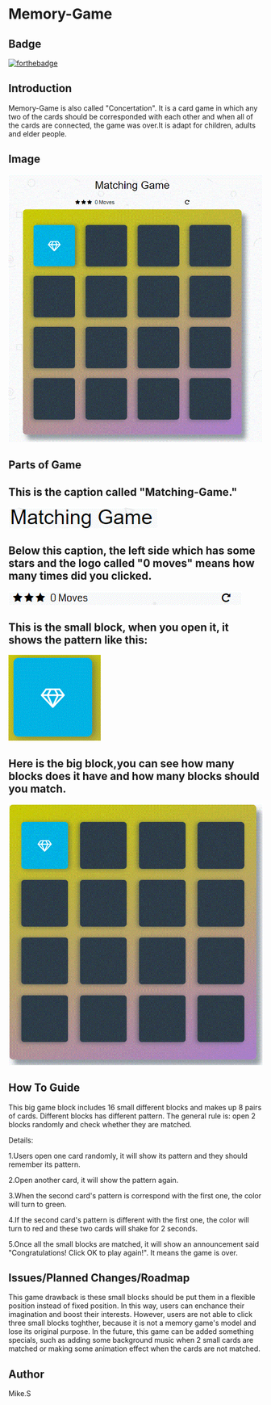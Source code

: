 # Memory-Game

## Badge

[![forthebadge](https://forthebadge.com/images/badges/made-with-javascript.svg)](https://forthebadge.com)


## Introduction

Memory-Game is also called "Concertation". It is a card game in which any two of the cards should be corresponded with each other and when 
all of the cards are connected, the game was over.It is adapt for children, adults and elder people.

## Image

![Image of Memory-Game](https://github.com/shlll/Memory-Game/blob/master/overview.GIF?raw=true)

## Parts of Game


## This is the caption called "Matching-Game."


![Image-name](https://github.com/shlll/Memory-Game/blob/master/title.GIF?raw=true)

## Below this caption, the left side which has some stars and the logo called "0 moves" means how many times did you clicked.

![Image-name](https://github.com/shlll/Memory-Game/blob/master/head.GIF?raw=true)


## This is the small block, when you open it, it shows the pattern like this:

![Image-name](https://github.com/shlll/Memory-Game/blob/master/small%20block.GIF?raw=true)


## Here is the big block,you can see how many blocks does it have and how many blocks should you match.

![Image-name](https://github.com/shlll/Memory-Game/blob/master/big%20block.GIF?raw=true)


## How To Guide


This big game block includes 16 small different blocks and makes up 8 pairs of cards. Different blocks has different pattern. The general rule is: open 2 blocks randomly and check whether they are matched.

Details:

1.Users open one card randomly, it will show its pattern and they should remember its pattern.

2.Open another card, it will show the pattern again.

3.When the second card's pattern is correspond with the first one, the color will turn to green.

4.If the second card's pattern is different with the first one, the color will turn to red and these two cards will shake for 2 seconds.

5.Once all the small blocks are matched, it will show an announcement said "Congratulations! Click OK to play again!". It means the game is over.

## Issues/Planned Changes/Roadmap

 This game drawback is these small blocks should be put them in a flexible position instead of fixed position. In this way, users can enchance their imagination and boost their interests. However, users are not able to click three small blocks toghther, because it is not a memory game's model and lose its original purpose. In the future, this game can be added something specials, such as adding some background music when 2 small cards are matched or making some animation effect when the cards are not matched.
 
 
 ## Author
 
 Mike.S
 

